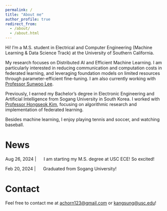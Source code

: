 ```yaml
---
permalink: /
title: "About me"
author_profile: true
redirect_from: 
  - /about/
  - /about.html
---
```


Hi! I’m a M.S. student in Electrical and Computer Engineering (Machine Learning & Data Science Track) at the University of Southern California.

My research focuses on Distributed AI and Efficient Machine Learning. I am particularly interested in reducing communication and computation costs in federated learning, and leveraging foundation models on limited resources through parameter-efficient fine-tuning. I am also currently working with [Professor Sunwoo Lee](https://sites.google.com/view/sunwoolee/home).

Previously, I earned my Bachelor’s degree in Electronic Engineering and Artificial Intelligence from Sogang University in South Korea. I worked with [Professor Hongseok Kim](https://nice.sogang.ac.kr/), focusing on algorithmic research and implementation of federated learning.

Besides machine learning, I enjoy playing tennis and soccer, and watching baseball.

News
======
Aug 26, 2024 \|&nbsp;&nbsp;&nbsp;&nbsp;&nbsp;&nbsp;I am starting my M.S. degree at USC ECE! So excited!

Feb 20, 2024 \|&nbsp;&nbsp;&nbsp;&nbsp;&nbsp;&nbsp;Graduated from Sogang University!

Contact
======
Feel free to contact me at [achorn123@gmail.com](mailto:achorn123@gmail.com) or [kangsung@usc.edu](mailto:kangsung@usc.edu)!
